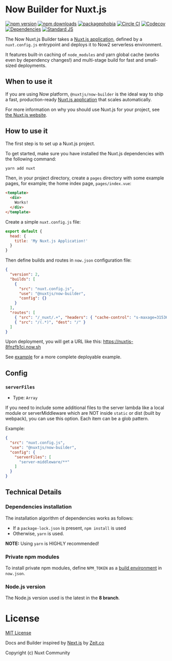 
# Now Builder for Nuxt.js


[![npm version][npm-version-src]][npm-version-href]
[![npm downloads][npm-downloads-src]][npm-downloads-href]
[![packagephobia][packagephobia-src]][packagephobia-href]
[![Circle CI][circle-ci-src]][circle-ci-href]
[![Codecov][codecov-src]][codecov-href]
[![Dependencies][david-dm-src]][david-dm-href]
[![Standard JS][standard-js-src]][standard-js-href]

The Now Nuxt.js Builder takes a [Nuxt.js application](https://nuxtjs.org), defined by a `nuxt.config.js` entrypoint and deploys it to Now2 serverless environment.

It features built-in caching of `node_modules` and yarn global cache (works even by dependency changes!) and multi-stage build for fast and small-sized deployments.

## When to use it

If you are using Now platform, `@nuxtjs/now-builder` is the ideal way to ship a fast, production-ready [Nuxt.js application](https://nuxtjs.org) that scales automatically.

For more information on why you should use Nuxt.js for your project, see [the Nuxt.js website](https://nuxtjs.org).

## How to use it

The first step is to set up a Nuxt.js project.

To get started, make sure you have installed the Nuxt.js dependencies with the following command:

```bash
yarn add nuxt
```

Then, in your project directory, create a `pages` directory with some example pages, for example; the home index page, `pages/index.vue`:

```html
<template>
  <div>
    Works!
  </div>
</template>
```

Create a simple `nuxt.config.js` file:

```js
export default {
  head: {
    title: 'My Nuxt.js Application!'
  }
}
```

Then define builds and routes in `now.json` configuration file:

```json
{
  "version": 2,
  "builds": [
    {
      "src": "nuxt.config.js",
      "use": "@nuxtjs/now-builder",
      "config": {}
    }
  ],
  "routes": [
    { "src": "/_nuxt/.+", "headers": { "cache-control": "s-maxage=31536000" } },
    { "src": "/(.*)", "dest": "/" }
  ]
}
```

Upon deployment, you will get a URL like this: https://nuxtjs-8fnzfb1ci.now.sh

See [example](./example) for a more complete deployable example.

## Config

### `serverFiles`

- Type: `Array`

If you need to include some additional files to the server lambda like a local module or serverMiddleware which are NOT inside `static` or dist (built by webpack),
you can use this option. Each item can be a glob pattern.

Example:

```json
{
  "src": "nuxt.config.js",
  "use": "@nuxtjs/now-builder",
  "config": {
    "serverFiles": [
      "server-middleware/**"
    ]
  }
}
```

## Technical Details

### Dependencies installation

The installation algorithm of dependencies works as follows:

- If a `package-lock.json` is present, `npm install` is used
- Otherwise, `yarn` is used.

**NOTE:** Using `yarn` is HIGHLY recommended!

### Private npm modules

To install private npm modules, define `NPM_TOKEN` as a [build environment](https://zeit.co/docs/v2/deployments/configuration#build.env) in `now.json`.

### Node.js version

The Node.js version used is the latest in the **8 branch**.

# License

[MIT License](./LICENSE)

Docs and Builder inspired by [Next.js](https://nextjs.org) by [Zeit.co](https://zeit.co)

Copyright (c) Nuxt Community

<!-- Badges -->
[npm-version-src]: https://flat.badgen.net/npm/dt/@nuxtjs/now-builder
[npm-version-href]: https://npmjs.com/package/@nuxtjs/now-builder

[npm-downloads-src]: https://flat.badgen.net/npm/v/@nuxtjs/now-builder
[npm-downloads-href]: https://npmjs.com/package/@nuxtjs/now-builder

[circle-ci-src]: https://flat.badgen.net/circleci/github/nuxt/now-builder
[circle-ci-href]: https://circleci.com/gh/nuxt/now-builder

[codecov-src]: https://flat.badgen.net/codecov/c/github/nuxt/now-builder
[codecov-href]: https://codecov.io/gh/nuxt/now-builder

[david-dm-src]: https://flat.badgen.net/david/dep/nuxt/now-builder
[david-dm-href]: https://david-dm.org/nuxt/now-builder

[standard-js-src]: https://flat.badgen.net/badge/code%20style/standard/f2a
[standard-js-href]: https://standardjs.com

[packagephobia-src]: https://flat.badgen.net/packagephobia/install/@nuxtjs/now-builder
[packagephobia-href]: https://packagephobia.now.sh/result?p=@nuxtjs/now-builder
